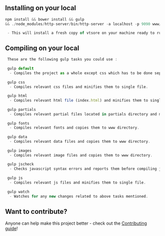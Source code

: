 ## Installing on your local
 ```js
 npm install && bower install && gulp 
 && ./node_modules/http-server/bin/http-server -a localhost -p 9090 www/ -o
 
  - This will install a fresh copy of vtsore on your machine ready to run.
```

## Compiling on your local

```js
 These are the following gulp tasks you could use :
 
 gulp default
  - Compiles the project as a whole except css which has to be done seperately.
  
 gulp css  
  - Compiles relevant css files and minifies them to single file.
  
 gulp html
  - Compiles relevant html file (index.html) and minifies them to single file.
  
 gulp partials
  - Compiles relevant partial files located in partials directory and minifies them to single file.
  
 gulp fonts
  - Compiles relevant fonts and copies them to www directory.
  
 gulp data
  - Compiles relevant data files and copies them to www directory.
  
 gulp images
  - Compiles relevant image files and copies them to www directory.
  
 gulp jscheck
  - Checks javascript syntax errors and reports them before compiling javascript files.
  
 gulp js
  - Compiles relevant js files and minifies them to single file.
  
 gulp watch
  - Watches for any new changes related to above tasks mentioned.
```


## Want to contribute?

Anyone can help make this project better - check out the [Contributing guide](/CONTRIBUTING.md)!
